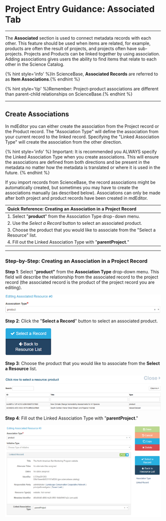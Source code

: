 # Project Entry Guidance: Associated Tab

---

The **Associated** section is used to connect metadata records with each other. This feature should be used when items are related, for example, products are often the result of projects, and projects often have sub-projects. Projects and Products can be linked together by using association. Adding associations gives users the ability to find items that relate to each other in the Science Catalog.

{% hint style='info' %}In ScienceBase, **Associated Records** are referred to as **Item Associations**.{% endhint %}



{% hint style='tip' %}Remember: Project-product associations are different than parent-child relationships on ScienceBase.{% endhint %}

---

## Create Associations

In mdEditor you can either create the association from the Project record or the Product record. The "Association Type" will define the association from your current record to the linked record. Specifying the "Linked Association Type" will create the association from the other direction. 

{% hint style='info' %} Important: It is recommended you ALWAYS specify the Linked Association Type when you create associations. This will ensure the associations are defined from both directions and be present in the metadata no matter how the metadata is translated or where it is used in the future. {% endhint %}


If you import records from ScienceBase, the record associations might be automatically created, but sometimes you may have to create the associations manually \(as described below\). Associations can only be made after both project and product records have been created in mdEditor.

| Quick Reference: Creating an Association in a Project Record |
| :--- |
| 1. Select "**product**" from the Association Type drop-down menu. |
| 2. Use the _Select a Record_ button to select an associated product. |
| 3. Choose the product that you would like to associate from the "Select a Resource" list. |
| 4. Fill out the Linked Association Type with "**parentProject**." |

---

### Step-by-Step: Creating an Association in a Project Record

**Step 1**: Select "**product"** from the **Association Type** drop-down menu. This field will describe the relationship from the associated record to the project record (the associated record is the product of the project record you are editing). 

![](/assets/product_association_lcc.png)


**Step 2**: Click the "**Select a Record**"  button to select an associated product.

![](/assets/select_a_record_button.png)

**Step 3**: Choose the product that you would like to associate from the **Select a Resource** list.

![](/assets/select_a_resource_product_window.png)


**Step 4**: Fill out the Linked Association Type with "**parentProject**."


![](/assets/project_association_linked_record.PNG)


